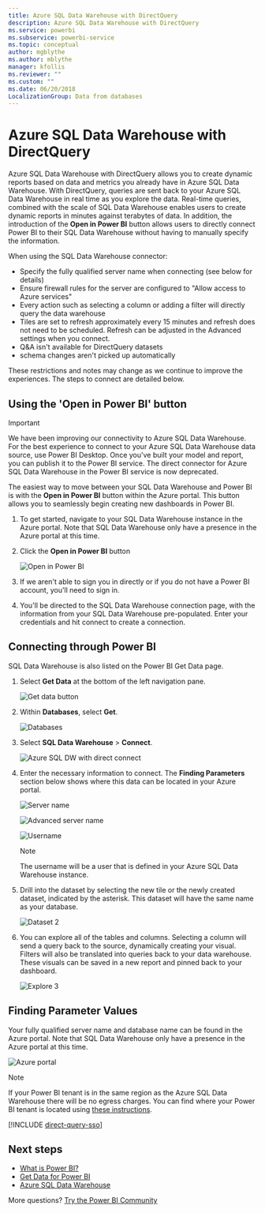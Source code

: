 ```yaml
---
title: Azure SQL Data Warehouse with DirectQuery
description: Azure SQL Data Warehouse with DirectQuery
ms.service: powerbi
ms.subservice: powerbi-service
ms.topic: conceptual
author: mgblythe
ms.author: mblythe
manager: kfollis
ms.reviewer: ""
ms.custom: ""
ms.date: 06/20/2018
LocalizationGroup: Data from databases
---
```


# Azure SQL Data Warehouse with DirectQuery

Azure SQL Data Warehouse with DirectQuery allows you to create dynamic reports based on data and metrics you already have in Azure SQL Data Warehouse. With DirectQuery, queries are sent back to your Azure SQL Data Warehouse in real time as you explore the data. Real-time queries, combined with the scale of SQL Data Warehouse enables users to create dynamic reports in minutes against terabytes of data. In addition, the introduction of the **Open in Power BI** button allows users to directly connect Power BI to their SQL Data Warehouse without having to manually specify the information.

When using the SQL Data Warehouse connector:

* Specify the fully qualified server name when connecting (see below for details)
* Ensure firewall rules for the server are configured to "Allow access to Azure services"
* Every action such as selecting a column or adding a filter will directly query the data warehouse
* Tiles are set to refresh approximately every 15 minutes and refresh does not need to be scheduled.  Refresh can be adjusted in the Advanced settings when you connect.
* Q&A isn't available for DirectQuery datasets
* schema changes aren't picked up automatically

These restrictions and notes may change as we continue to improve the experiences. The steps to connect are detailed below.

## Using the 'Open in Power BI' button

> [!Important]
> We have been improving our connectivity to Azure SQL Data Warehouse.  For the best experience to connect to your Azure SQL Data Warehouse data source, use Power BI Desktop.  Once you've built your model and report, you can publish it to the Power BI service.  The direct connector for Azure SQL Data Warehouse in the Power BI service is now deprecated.

The easiest way to move between your SQL Data Warehouse and Power BI is with the **Open in Power BI** button within the Azure portal. This button allows you to seamlessly begin creating new dashboards in Power BI.

1. To get started, navigate to your SQL Data Warehouse instance in the Azure portal. Note that SQL Data Warehouse only have a presence in the Azure portal at this time.

2. Click the **Open in Power BI** button

    ![Open in Power BI](media/service-azure-sql-data-warehouse-with-direct-connect/openinpowerbi.png)

3. If we aren't able to sign you in directly or if you do not have a Power BI account, you'll need to sign in.

4. You'll be directed to the SQL Data Warehouse connection page, with the information from your SQL Data Warehouse pre-populated. Enter your credentials and hit connect to create a connection.

## Connecting through Power BI

SQL Data Warehouse is also listed on the Power BI Get Data page. 

1. Select **Get Data** at the bottom of the left navigation pane.  

    ![Get data button](media/service-azure-sql-data-warehouse-with-direct-connect/getdatabutton.png)

2. Within **Databases**, select **Get**.

    ![Databases](media/service-azure-sql-data-warehouse-with-direct-connect/databases.png)

3. Select **SQL Data Warehouse** \> **Connect**.

    ![Azure SQL DW with direct connect](media/service-azure-sql-data-warehouse-with-direct-connect/azuresqldatawarehouseconnect.png)

4. Enter the necessary information to connect. The **Finding Parameters** section below shows where this data can be located in your Azure portal.

    ![Server name](media/service-azure-sql-data-warehouse-with-direct-connect/servername.png)

    ![Advanced server name](media/service-azure-sql-data-warehouse-with-direct-connect/servernamewithadvanced.png)

    ![Username](media/service-azure-sql-data-warehouse-with-direct-connect/username.png)

   > [!NOTE]
   > The username will be a user that is defined in your Azure SQL Data Warehouse instance.

5. Drill into the dataset by selecting the new tile or the newly created dataset, indicated by the asterisk. This dataset will have the same name as your database.

    ![Dataset 2](media/service-azure-sql-data-warehouse-with-direct-connect/dataset2.png)

6. You can explore all of the tables and columns. Selecting a column will send a query back to the source, dynamically creating your visual. Filters will also be translated into queries back to your data warehouse. These visuals can be saved in a new report and pinned back to your dashboard.

    ![Explore 3](media/service-azure-sql-data-warehouse-with-direct-connect/explore3.png)

## Finding Parameter Values

Your fully qualified server name and database name can be found in the Azure portal. Note that SQL Data Warehouse only have a presence in the Azure portal at this time.

![Azure portal](media/service-azure-sql-data-warehouse-with-direct-connect/azureportal.png)

> [!NOTE]
> If your Power BI tenant is in the same region as the Azure SQL Data Warehouse there will be no egress charges. You can find where your Power BI tenant is located using [these instructions](https://docs.microsoft.com/power-bi/service-admin-where-is-my-tenant-located).

[!INCLUDE [direct-query-sso](includes/direct-query-sso.md)]

## Next steps

* [What is Power BI?](fundamentals/power-bi-overview.md)  
* [Get Data for Power BI](service-get-data.md)  
* [Azure SQL Data Warehouse](/azure/sql-data-warehouse/sql-data-warehouse-overview-what-is/)

More questions? [Try the Power BI Community](https://community.powerbi.com/)
